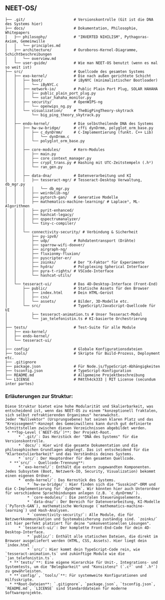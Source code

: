 ## NEET-OS/
    ├── .git/                      # Versionskontrolle (Git ist die DNA des Systems hier)
    ├── docs/                      # Dokumentation, Philosophie, Whitepapers
    │   ├── philosophy/            # "INVERTED NIHILISM", Pythagoras-Axiom, Gemeinwille
    │   │   └── principles.md
    │   ├── architecture/          # Ouroboros-Kernel-Diagramme, Schichtbeschreibungen
    │   │   └── overview.md
    │   └── user-guide/            # Wie man NEET-OS benutzt (wenn es mal so weit ist)
    ├── src/                       # Quellcode des gesamten Systems
    │   ├── exo-kernel/            # Die nach außen gerichtete Schicht
    │   │   ├── boot/              # iByNYC (minimalistischer Bootloader)
    │   │   │   └── iByNYC.c
    │   │   ├── network-io/        # Public Plain Port Plug, SOLAR HAHAHA
    │   │   │   ├── public_plain_port_plug.py
    │   │   │   └── solar_hahaha_monitor.py
    │   │   ├── security/          # OpenWIPS-ng
    │   │   │   └── openwips_ng.py
    │   │   └── visualization/     # TheBigPingTheory-skytrack
    │   │       └── big_ping_theory_skytrack.py
    │   │
    │   ├── endo-kernel/           # Die selbstheilende DNA des Systems
    │   │   ├── hw-sw-bridge/      # cffi dynDrmm, polyglot_orm_base.py
    │   │   │   ├── c_dynDrmm/     # C-Implementierung (funkt. C++ Lib)
    │   │   │   │   └── dynDrmm.c
    │   │   │   └── polyglot_orm_base.py
    │   │   │
    │   │   ├── core-modules/      # Kern-Modules
    │   │   │   ├── main.py
    │   │   │   ├── core_context_manager.py
    │   │   │   ├── crypt_trans.py # Hashing mit UTC-Zeitstempeln (.h²)
    │   │   │   └── ran_gen.py
    │   │   │
    │   │   ├── data-dna/          # Datenverarbeitung und KI
    │   │   │   ├── tesseract-mgr/ # Tesseract-Desktop Verwaltung, db_mgr.py
    │   │   │   │   └── db_mgr.py
    │   │   │   ├── weirdolib-ng/
    │   │   │   ├── pytorch-gan/   # Generative Modelle
    │   │   │   ├── mathematics-machine-learning/ # Laplace³, ML-Algorithmen
    │   │   │   ├── pyrit-enhanced/
    │   │   │   ├── hashcat-legacy/
    │   │   │   ├── qspectrumanalyzer/
    │   │   │   └── tiny-c-compiler/
    │   │   │
    │   │   └── connectivity-security/ # Verbindung & Sicherheit
    │   │       ├── py-ipv8/
    │   │       ├── udp/           # Rohdatentransport (Drähte)
    │   │       ├── sparrow-wifi-doover/
    │   │       ├── airgraph-ng/
    │   │       ├── fluxionmy-fluxion/
    │   │       ├── pyscripter-er/
    │   │       ├── zoinks/        # Der "X-Faktor" für Experimente
    │   │       ├── hydra/         # Polyplexing Spherical Interfacer
    │   │       ├── pyra-t-rights/ # VSCode-Interface
    │   │       └── hashcat-utils/
    │   │
    │   └── tesseract-ui/          # Das 4D-Desktop-Interface (Front-End)
    │       ├── public/            # Statische Assets für den Browser
    │       │   ├── index.html     # Dein HTML-Gerüst
    │       │   ├── css/
    │       │   └── assets/        # Bilder, 3D-Modelle etc.
    │       └── src/               # TypeScript/JavaScript-Quellcode für UI
    │           ├── tesseract-animation.ts # Unser Tesseract-Modul
    │           └── jan_telefonistin.ts # KI-basierte Orchestrierung
    │
    ├── tests/                     # Test-Suite für alle Module
    │   ├── exo-kernel/
    │   ├── endo-kernel/
    │   └── tesseract-ui/
    │
    ├── config/                    # Globale Konfigurationsdateien
    ├── tools/                     # Skripte für Build-Prozess, Deployment etc.
    ├── .gitignore
    ├── package.json               # Für Node.js/TypeScript-Abhängigkeiten
    ├── tsconfig.json              # TypeScript-Konfiguration
    ├── README.md                  # Allgemeine Projektbeschreibung
    └── LICENSE                    # M4tth4ck333 | MIT License (secundum inter partes)
  ### Erläuterungen zur Struktur:
    Diese Struktur bietet eine hohe Modularität und Skalierbarkeit, was entscheidend ist, wenn das NEET-OS zu einem "konzeptionell fraktalen, sich selbst refraktierenden Organismus" heranwächst. 
    Jeder "Nullvektor" (Ursprungsebene) hat seinen klaren Platz und das "Kreissegment"-Konzept des Gemeinwillens kann durch gut definierte Schnittstellen zwischen diesen Verzeichnissen abgebildet werden.  
     * **Top-Level (`NEET-OS/`)**: Der Projekt-Root.
          * `.git/`: Das Herzstück der "DNA des Systems" für die Versionskontrolle.
          * `docs/`: Hier wird die gesamte Dokumentation und die philosophischen Grundlagen abgelegt. Das ist entscheidend für die "Klartextulierbarkeit" und das Verständnis deines Systems.
          * `src/`: Der Hauptordner für den gesamten Quellcode.
      * **`src/` - Quellcode-Trennung**:
          * `exo-kernel/`: Enthält die extern zugewandten Komponenten. Jedes Subsystem (Boot, Netzwerk-IO, Security, Visualization) bekommt einen eigenen Ordner.
          * `endo-kernel/`: Das Kernstück des Systems.
              * `hw-sw-bridge/`: Hier finden sich die "Susskind"-ORM und die C-Implementierung für `dynDrmm`. Wir könnten hier auch Unterordner für verschiedene Sprachbindungen anlegen (z.B. `c_dynDrmm/`).
              * `core-modules/`: Die zentralen Steuerungselemente.
              * `data-dna/`: Der Bereich für Datenverarbeitung, KI-Modelle (`PyTorch-GAN`), mathematische Werkzeuge (`mathematics-machine-learning`) und Hash-Analysen.
              * `connectivity-security/`: Alle Module, die für Netzwerkkommunikation und Systemabsicherung zuständig sind. `zoinks/` ist hier perfekt platziert für deine "unkonventionellen Lösungen".
          * `tesseract-ui/`: Der komplette Front-End-Code für dein 4D-Desktop-Interface.
              * `public/`: Enthält alle statischen Dateien, die direkt im Browser ausgeliefert werden (HTML, CSS, Assets). Hier liegt dein `index.html`.
              * `src/`: Hier kommt dein TypeScript-Code rein, wie `tesseract-animation.ts` und zukünftige Module wie die `jan_telefonistin.ts`.
      * **`tests/`**: Eine eigene Hierarchie für Unit-, Integrations- und Systemtests, um die "Belegbarkeit" und "Konsistenz" (`.c²` und `.h²`) zu gewährleisten.
      * **`config/`, `tools/`**: Für systemweite Konfigurationen und Hilfsskripte.
      * **Root-Dateien**: `.gitignore`, `package.json`, `tsconfig.json`, `README.md`, `LICENSE` sind Standarddateien für moderne Softwareprojekte.
    
    
